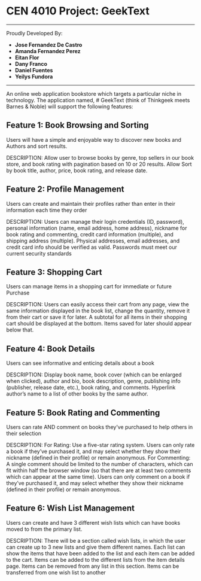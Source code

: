 # CEN 4010 Project: GeekText
---

Proudly Developed By: <br>
+ **Jose Fernandez De Castro** <br>
+ **Amanda Fernandez Perez** <br>
+ **Eitan Flor** <br>
+ **Dany Franco** <br>
+ **Daniel Fuentes** <br>
+ **Yeilys Fundora** <br>

---
An online web application bookstore which targets a particular niche in technology. The application named, # GeekText (think of Thinkgeek meets Barnes & Noble) will support the following features:

## Feature 1: Book Browsing and Sorting

Users will have a simple and enjoyable way to discover new books and
Authors and sort results.

DESCRIPTION: Allow user to browse books by genre, top sellers in our
book store, and book rating with pagination based on 10 or 20 results. Allow Sort by
book title, author, price, book rating, and release date.

## Feature 2: Profile Management

Users can create and maintain their profiles rather than enter in
their information each time they order

DESCRIPTION: Users can manage their login credentials (ID,
password), personal information (name, email address, home
address), nickname for book rating and commenting, credit card
information (multiple), and shipping address (multiple). Physical
addresses, email addresses, and credit card info should be
verified as valid. Passwords must meet our current security
standards

## Feature 3: Shopping Cart

Users can manage items in a shopping cart for immediate or future
Purchase

DESCRIPTION: Users can easily access their cart from any page, view
the same information displayed in the book list, change the quantity,
remove it from their cart or save it for later. A subtotal for all items in
their shopping cart should be displayed at the bottom. Items saved for
later should appear below that.

## Feature 4: Book Details

Users can see informative and enticing details about a book

DESCRIPTION: Display book name, book cover (which can be enlarged
when clicked), author and bio, book description, genre, publishing info
(publisher, release date, etc.), book rating, and comments. Hyperlink
author’s name to a list of other books by the same author.

## Feature 5: Book Rating and Commenting

Users can rate AND comment on books they’ve purchased to help others in their
selection

DESCRIPTION: For Rating: Use a five-star rating system. Users can only rate a book
if they’ve purchased it, and may select whether they show their nickname
(defined in their profile) or remain anonymous. For Commenting: A single comment
should be limited to the number of
characters, which can fit within half the browser window (so that there
are at least two comments which can appear at the same time). Users
can only comment on a book if they’ve purchased it, and may select
whether they show their nickname (defined in their profile) or remain
anonymous.

## Feature 6: Wish List Management

Users can create and have 3 different wish lists which can have books moved to
from the primary list.

DESCRIPTION: There will be a section called wish lists, in which the user can create
up to 3 new lists and give them different names. Each list can show the items that
have been added to the list and each item can be added to the cart. Items can be
added to the different lists from the item details page. Items can be removed from
any list in this section. Items can be transferred from one wish list to another
